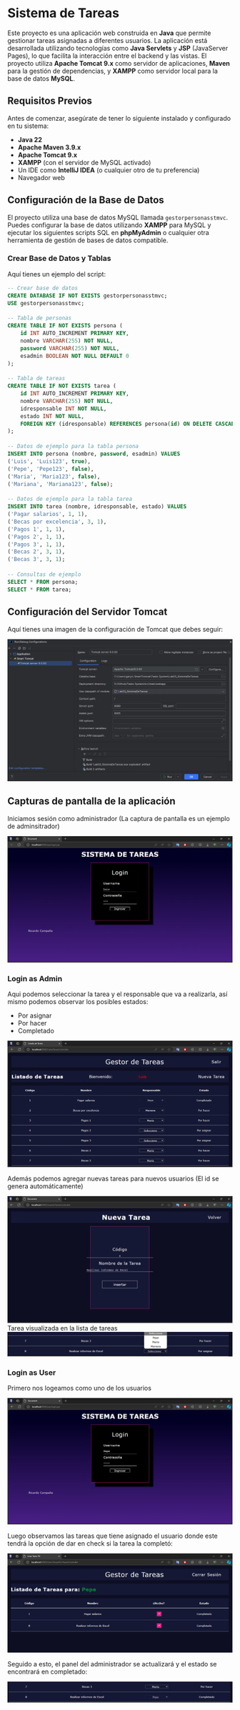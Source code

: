 # Sistema de Tareas

Este proyecto es una aplicación web construida en **Java** que permite gestionar tareas asignadas a diferentes usuarios. La aplicación está desarrollada utilizando tecnologías como **Java Servlets** y **JSP** (JavaServer Pages), lo que facilita la interacción entre el backend y las vistas. El proyecto utiliza **Apache Tomcat 9.x** como servidor de aplicaciones, **Maven** para la gestión de dependencias, y **XAMPP** como servidor local para la base de datos **MySQL**.

## Requisitos Previos

Antes de comenzar, asegúrate de tener lo siguiente instalado y configurado en tu sistema:

- **Java 22**
- **Apache Maven 3.9.x**
- **Apache Tomcat 9.x**
- **XAMPP** (con el servidor de MySQL activado)
- Un IDE como **IntelliJ IDEA** (o cualquier otro de tu preferencia)
- Navegador web

## Configuración de la Base de Datos

El proyecto utiliza una base de datos MySQL llamada `gestorpersonasstmvc`. Puedes configurar la base de datos utilizando **XAMPP** para MySQL y ejecutar los siguientes scripts SQL en **phpMyAdmin** o cualquier otra herramienta de gestión de bases de datos compatible.

### Crear Base de Datos y Tablas

Aquí tienes un ejemplo del script:

```sql
-- Crear base de datos
CREATE DATABASE IF NOT EXISTS gestorpersonasstmvc;
USE gestorpersonasstmvc;

-- Tabla de personas
CREATE TABLE IF NOT EXISTS persona (
    id INT AUTO_INCREMENT PRIMARY KEY,
    nombre VARCHAR(255) NOT NULL,
    password VARCHAR(255) NOT NULL,
    esadmin BOOLEAN NOT NULL DEFAULT 0
);

-- Tabla de tareas
CREATE TABLE IF NOT EXISTS tarea (
    id INT AUTO_INCREMENT PRIMARY KEY,
    nombre VARCHAR(255) NOT NULL,
    idresponsable INT NOT NULL,
    estado INT NOT NULL,
    FOREIGN KEY (idresponsable) REFERENCES persona(id) ON DELETE CASCADE
);

-- Datos de ejemplo para la tabla persona
INSERT INTO persona (nombre, password, esadmin) VALUES
('Luis', 'Luis123', true),
('Pepe', 'Pepe123', false),
('Maria', 'Maria123', false),
('Mariana', 'Mariana123', false);

-- Datos de ejemplo para la tabla tarea
INSERT INTO tarea (nombre, idresponsable, estado) VALUES
('Pagar salarios', 1, 1),
('Becas por excelencia', 3, 1),
('Pagos 1', 1, 1),
('Pagos 2', 1, 1),
('Pagos 3', 1, 1),
('Becas 2', 3, 1),
('Becas 3', 3, 1);

-- Consultas de ejemplo
SELECT * FROM persona;
SELECT * FROM tarea;
```
## Configuración del Servidor Tomcat

Aquí tienes una imagen de la configuración de Tomcat que debes seguir:

![Configuración de Tomcat](./Images/img.png)

## Capturas de pantalla de la aplicación

Iniciamos sesión como administrador (La captura de pantalla es un ejemplo de adminsitrador)

![Login as admin](./Images/Login.png)

### Login as Admin

Aqui podemos seleccionar la tarea y el responsable que va a realizarla, así mismo podemos observar los posibles estados:

- Por asignar
- Por hacer
- Completado
 
![Tareas as admin](./Images/Task_Admin.png)

Además podemos agregar nuevas tareas para nuevos usuarios (El id se genera automáticamente)

![Nueva tarea](./Images/New_Task.png)
Tarea visualizada en la lista de tareas
![Task](./Images/Task.png)


### Login as User
Primero nos logeamos como uno de los usuarios

![Login as User](./Images/Login_User.png)

Luego observamos las tareas que tiene asignado el usuario donde este tendrá la opción de dar en check si 
la tarea la completó:

![Task User](./Images/Task_complete.png)

Seguido a esto, el panel del administrador se actualizará y el estado 
se encontrará en completado:

![Task_Complete](./Images/Task_complete_Admin.png)
